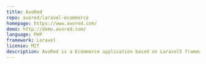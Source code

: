 ```yaml
---
title: AvoRed
repo: avored/laravel-ecommerce
homepage: https://www.avored.com/
demo: http://demo.avored.com/
language: PHP
framework: Laravel
license: MIT
description: AvoRed is a Ecommerce application based on Laravel5 framework.
---
```

